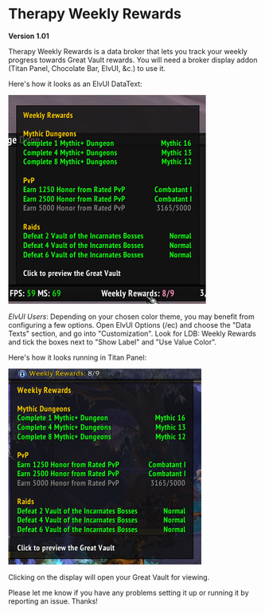 # Therapy Weekly Rewards

**Version 1.01**

Therapy Weekly Rewards is a data broker that lets you track your weekly progress towards Great Vault rewards.  You will need a broker display addon (Titan Panel, Chocolate Bar, ElvUI, &c.) to use it.

Here's how it looks as an ElvUI DataText:

![ElvUI](https://github.com/Dreamlogic22/TherapyWeeklyRewards/blob/master/assets/ElvUI.png?raw=true)

*ElvUI Users*: Depending on your chosen color theme, you may benefit from configuring a few options. Open ElvUI Options (/ec) and choose the "Data Texts" section, and go into "Customization".  Look for LDB: Weekly Rewards and tick the boxes next to "Show Label" and "Use Value Color".

Here's how it looks running in Titan Panel:

![Titan Panel](https://github.com/Dreamlogic22/TherapyWeeklyRewards/blob/master/assets/TitanPanel.png?raw=true)

Clicking on the display will open your Great Vault for viewing.

Please let me know if you have any problems setting it up or running it by reporting an issue.  Thanks!

